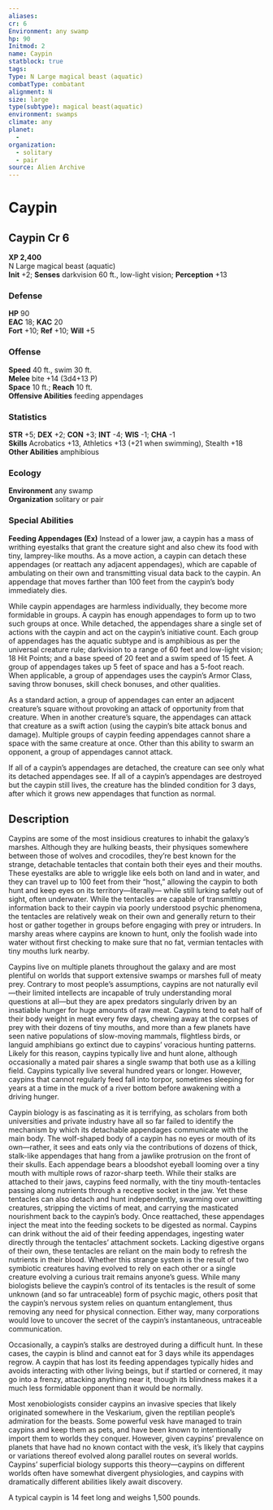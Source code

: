 ```yaml
---
aliases: 
cr: 6
Environment: any swamp
hp: 90
Initmod: 2
name: Caypin
statblock: true
tags: 
Type: N Large magical beast (aquatic)
combatType: combatant
alignment: N
size: large
type(subtype): magical beast(aquatic)
environment: swamps
climate: any
planet:
  - 
organization:
  - solitary
  - pair
source: Alien Archive
---
```


# Caypin

## Caypin Cr 6

**XP 2,400**  
N Large magical beast (aquatic)  
**Init** +2; **Senses** darkvision 60 ft., low-light vision; **Perception** +13  

### Defense

**HP** 90  
**EAC** 18; **KAC** 20  
**Fort** +10; **Ref** +10; **Will** +5  

### Offense

**Speed** 40 ft., swim 30 ft.  
**Melee** bite +14 (3d4+13 P)  
**Space** 10 ft.; **Reach** 10 ft.  
**Offensive Abilities** feeding appendages

### Statistics

**STR** +5; **DEX** +2; **CON** +3; **INT** -4; **WIS** -1; **CHA** -1  
**Skills** Acrobatics +13, Athletics +13 (+21 when swimming), Stealth +18  
**Other Abilities** amphibious

### Ecology

**Environment** any swamp  
**Organization** solitary or pair

### Special Abilities

**Feeding Appendages (Ex)** Instead of a lower jaw, a caypin has a mass of writhing eyestalks that grant the creature sight and also chew its food with tiny, lamprey-like mouths. As a move action, a caypin can detach these appendages (or reattach any adjacent appendages), which are capable of ambulating on their own and transmitting visual data back to the caypin. An appendage that moves farther than 100 feet from the caypin’s body immediately dies.

While caypin appendages are harmless individually, they become more formidable in groups. A caypin has enough appendages to form up to two such groups at once. While detached, the appendages share a single set of actions with the caypin and act on the caypin’s initiative count. Each group of appendages has the aquatic subtype and is amphibious as per the universal creature rule; darkvision to a range of 60 feet and low-light vision; 18 Hit Points; and a base speed of 20 feet and a swim speed of 15 feet. A group of appendages takes up 5 feet of space and has a 5-foot reach. When applicable, a group of appendages uses the caypin’s Armor Class, saving throw bonuses, skill check bonuses, and other qualities.

As a standard action, a group of appendages can enter an adjacent creature’s square without provoking an attack of opportunity from that creature. When in another creature’s square, the appendages can attack that creature as a swift action (using the caypin’s bite attack bonus and damage). Multiple groups of caypin feeding appendages cannot share a space with the same creature at once. Other than this ability to swarm an opponent, a group of appendages cannot attack.

If all of a caypin’s appendages are detached, the creature can see only what its detached appendages see. If all of a caypin’s appendages are destroyed but the caypin still lives, the creature has the blinded condition for 3 days, after which it grows new appendages that function as normal.

## Description

Caypins are some of the most insidious creatures to inhabit the galaxy’s marshes. Although they are hulking beasts, their physiques somewhere between those of wolves and crocodiles, they’re best known for the strange, detachable tentacles that contain both their eyes and their mouths. These eyestalks are able to wriggle like eels both on land and in water, and they can travel up to 100 feet from their “host,” allowing the caypin to both hunt and keep eyes on its territory—literally— while still lurking safely out of sight, often underwater. While the tentacles are capable of transmitting information back to their caypin via poorly understood psychic phenomena, the tentacles are relatively weak on their own and generally return to their host or gather together in groups before engaging with prey or intruders. In marshy areas where caypins are known to hunt, only the foolish wade into water without first checking to make sure that no fat, vermian tentacles with tiny mouths lurk nearby.

Caypins live on multiple planets throughout the galaxy and are most plentiful on worlds that support extensive swamps or marshes full of meaty prey. Contrary to most people’s assumptions, caypins are not naturally evil—their limited intellects are incapable of truly understanding moral questions at all—but they are apex predators singularly driven by an insatiable hunger for huge amounts of raw meat. Caypins tend to eat half of their body weight in meat every few days, chewing away at the corpses of prey with their dozens of tiny mouths, and more than a few planets have seen native populations of slow-moving mammals, flightless birds, or languid amphibians go extinct due to caypins’ voracious hunting patterns. Likely for this reason, caypins typically live and hunt alone, although occasionally a mated pair shares a single swamp that both use as a killing field. Caypins typically live several hundred years or longer. However, caypins that cannot regularly feed fall into torpor, sometimes sleeping for years at a time in the muck of a river bottom before awakening with a driving hunger.

Caypin biology is as fascinating as it is terrifying, as scholars from both universities and private industry have all so far failed to identify the mechanism by which its detachable appendages communicate with the main body. The wolf-shaped body of a caypin has no eyes or mouth of its own—rather, it sees and eats only via the contributions of dozens of thick, stalk-like appendages that hang from a jawlike protrusion on the front of their skulls. Each appendage bears a bloodshot eyeball looming over a tiny mouth with multiple rows of razor-sharp teeth. While their stalks are attached to their jaws, caypins feed normally, with the tiny mouth-tentacles passing along nutrients through a receptive socket in the jaw. Yet these tentacles can also detach and hunt independently, swarming over unwitting creatures, stripping the victims of meat, and carrying the masticated nourishment back to the caypin’s body. Once reattached, these appendages inject the meat into the feeding sockets to be digested as normal. Caypins can drink without the aid of their feeding appendages, ingesting water directly through the tentacles’ attachment sockets. Lacking digestive organs of their own, these tentacles are reliant on the main body to refresh the nutrients in their blood. Whether this strange system is the result of two symbiotic creatures having evolved to rely on each other or a single creature evolving a curious trait remains anyone’s guess. While many biologists believe the caypin’s control of its tentacles is the result of some unknown (and so far untraceable) form of psychic magic, others posit that the caypin’s nervous system relies on quantum entanglement, thus removing any need for physical connection. Either way, many corporations would love to uncover the secret of the caypin’s instantaneous, untraceable communication.

Occasionally, a caypin’s stalks are destroyed during a difficult hunt. In these cases, the caypin is blind and cannot eat for 3 days while its appendages regrow. A caypin that has lost its feeding appendages typically hides and avoids interacting with other living beings, but if startled or cornered, it may go into a frenzy, attacking anything near it, though its blindness makes it a much less formidable opponent than it would be normally.

Most xenobiologists consider caypins an invasive species that likely originated somewhere in the Veskarium, given the reptilian people’s admiration for the beasts. Some powerful vesk have managed to train caypins and keep them as pets, and have been known to intentionally import them to worlds they conquer. However, given caypins’ prevalence on planets that have had no known contact with the vesk, it’s likely that caypins or variations thereof evolved along parallel routes on several worlds. Caypins’ superficial biology supports this theory—caypins on different worlds often have somewhat divergent physiologies, and caypins with dramatically different abilities likely await discovery.

A typical caypin is 14 feet long and weighs 1,500 pounds.


